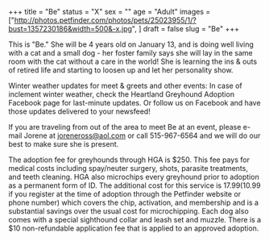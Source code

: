 +++
title = "Be"
status = "X"
sex = ""
age = "Adult"
images = ["http://photos.petfinder.com/photos/pets/25023955/1/?bust=1357230186&width=500&-x.jpg",
]
draft = false
slug = "Be"
+++

This is "Be." She will be 4 years old on January 13, and is doing well living with a cat and a small dog - her foster family says she will lay in the same room with the cat without a care in the world! She is learning the ins & outs of retired life and starting to loosen up and let her personality show.


Winter weather updates for meet & greets and other events: In case of inclement winter weather, check the Heartland Greyhound Adoption Facebook page for last-minute updates. Or follow us on Facebook and have those updates delivered to your newsfeed!


If you are traveling from out of the area to meet Be at an event, please e-mail Jorene at joreneross@aol.com or call 515-967-6564 and we will do our best to make sure she is present.

The adoption fee for greyhounds through HGA is $250. This fee pays for medical costs including spay/neuter surgery, shots, parasite treatments, and teeth cleaning. HGA also microchips every greyhound prior to adoption as a permanent form of ID. The additional cost for this service is $17.99 ($10.99 if you register at the time of adoption through the Petfinder website or phone number) which covers the chip, activation, and membership and is a substantial savings over the usual cost for microchipping. Each dog also comes with a special sighthound collar and leash set and muzzle. There is a $10 non-refundable application fee that is applied to an approved adoption.


